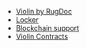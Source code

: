 * [Violin by RugDoc](README.md)
* [Locker](locker.md)
* [Blockchain support](blockchains.md)
* [Violin Contracts](contracts.md)